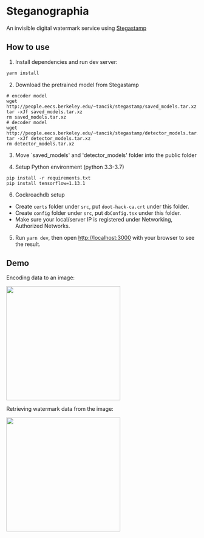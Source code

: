 # Steganographia

An invisible digital watermark service using [Stegastamp](https://github.com/tancik/StegaStamp)

## How to use

1. Install dependencies and run dev server:

```bash
yarn install
```

2. Download the pretrained model from Stegastamp
```
# encoder model
wget http://people.eecs.berkeley.edu/~tancik/stegastamp/saved_models.tar.xz
tar -xJf saved_models.tar.xz
rm saved_models.tar.xz
# decoder model
wget http://people.eecs.berkeley.edu/~tancik/stegastamp/detector_models.tar.xz
tar -xJf detector_models.tar.xz
rm detector_models.tar.xz
```

3. Move `saved_models' and 'detector_models' folder into the public folder

4. Setup Python environment (python 3.3-3.7)
```
pip install -r requirements.txt
pip install tensorflow=1.13.1 
```

6. Cockroachdb setup
- Create ```certs``` folder under ```src```, put ```doot-hack-ca.crt``` under this folder.
- Create ```config``` folder under ```src```, put ```dbConfig.tsx``` under this folder.
- Make sure your local/server IP is registered under Networking, Authorized Networks.

5. Run `yarn dev`, then open [http://localhost:3000](http://localhost:3000) with your browser to see the result.

## Demo
 
Encoding data to an image:

<img src="/encodingDemo.gif" width="300" />

Retrieving watermark data from the image:

<img src="/verificationDemo.gif" width="300" />

